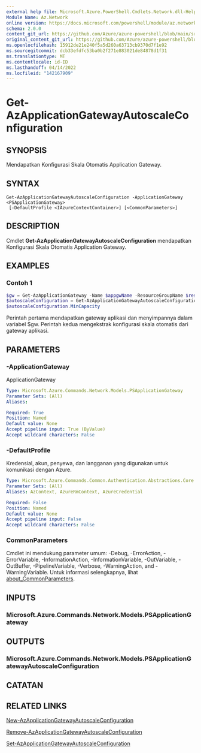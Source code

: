 ```yaml
---
external help file: Microsoft.Azure.PowerShell.Cmdlets.Network.dll-Help.xml
Module Name: Az.Network
online version: https://docs.microsoft.com/powershell/module/az.network/get-azapplicationgatewayautoscaleconfiguration
schema: 2.0.0
content_git_url: https://github.com/Azure/azure-powershell/blob/main/src/Network/Network/help/Get-AzApplicationGatewayAutoscaleConfiguration.md
original_content_git_url: https://github.com/Azure/azure-powershell/blob/main/src/Network/Network/help/Get-AzApplicationGatewayAutoscaleConfiguration.md
ms.openlocfilehash: 15912de21e240f5a5d260a63713cb9370d7f1e92
ms.sourcegitcommit: dcb33efdfc53ba0b2f271e883021de84878d1f31
ms.translationtype: MT
ms.contentlocale: id-ID
ms.lasthandoff: 04/14/2022
ms.locfileid: "142167909"
---
```

# Get-AzApplicationGatewayAutoscaleConfiguration

## SYNOPSIS
Mendapatkan Konfigurasi Skala Otomatis Application Gateway.

## SYNTAX

```
Get-AzApplicationGatewayAutoscaleConfiguration -ApplicationGateway <PSApplicationGateway>
 [-DefaultProfile <IAzureContextContainer>] [<CommonParameters>]
```

## DESCRIPTION
Cmdlet **Get-AzApplicationGatewayAutoscaleConfiguration** mendapatkan Konfigurasi Skala Otomatis Application Gateway.

## EXAMPLES

### Contoh 1
```powershell
$gw = Get-AzApplicationGateway -Name $appgwName -ResourceGroupName $resgpName
$autoscaleConfiguration = Get-AzApplicationGatewayAutoscaleConfiguration -ApplicationGateway $gw
$autoscaleConfiguration.MinCapacity
```

Perintah pertama mendapatkan gateway aplikasi dan menyimpannya dalam variabel $gw.
Perintah kedua mengekstrak konfigurasi skala otomatis dari gateway aplikasi.

## PARAMETERS

### -ApplicationGateway
ApplicationGateway

```yaml
Type: Microsoft.Azure.Commands.Network.Models.PSApplicationGateway
Parameter Sets: (All)
Aliases:

Required: True
Position: Named
Default value: None
Accept pipeline input: True (ByValue)
Accept wildcard characters: False
```

### -DefaultProfile
Kredensial, akun, penyewa, dan langganan yang digunakan untuk komunikasi dengan Azure.

```yaml
Type: Microsoft.Azure.Commands.Common.Authentication.Abstractions.Core.IAzureContextContainer
Parameter Sets: (All)
Aliases: AzContext, AzureRmContext, AzureCredential

Required: False
Position: Named
Default value: None
Accept pipeline input: False
Accept wildcard characters: False
```

### CommonParameters
Cmdlet ini mendukung parameter umum: -Debug, -ErrorAction, -ErrorVariable, -InformationAction, -InformationVariable, -OutVariable, -OutBuffer, -PipelineVariable, -Verbose, -WarningAction, and -WarningVariable. Untuk informasi selengkapnya, lihat [about_CommonParameters](http://go.microsoft.com/fwlink/?LinkID=113216).

## INPUTS

### Microsoft.Azure.Commands.Network.Models.PSApplicationGateway

## OUTPUTS

### Microsoft.Azure.Commands.Network.Models.PSApplicationGatewayAutoscaleConfiguration

## CATATAN

## RELATED LINKS

[New-AzApplicationGatewayAutoscaleConfiguration](./New-AzApplicationGatewayAutoscaleConfiguration.md)

[Remove-AzApplicationGatewayAutoscaleConfiguration](./Remove-AzApplicationGatewayAutoscaleConfiguration.md)

[Set-AzApplicationGatewayAutoscaleConfiguration](./Set-AzApplicationGatewayAutoscaleConfiguration.md)
